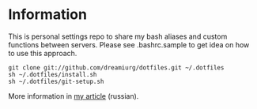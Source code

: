 Information
===========

This is personal settings repo to share my bash aliases and custom functions between servers. Please see .bashrc.sample to get idea on how to use this approach.

    git clone git://github.com/dreamiurg/dotfiles.git ~/.dotfiles
    sh ~/.dotfiles/install.sh
    sh ~/.dotfiles/git-setup.sh

More information in [my article](http://demiurg.com.ua/blog/2011/03/27/using-github-to-share-personal-settings-between-servers/) (russian).
